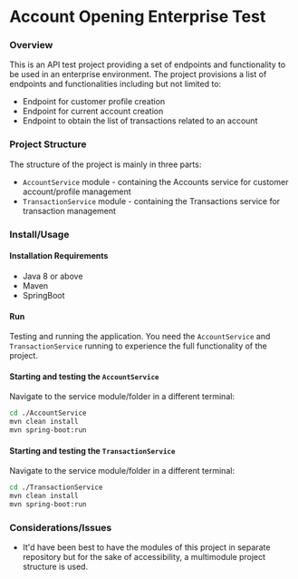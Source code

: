 # Account Opening Enterprise Test

### Overview
This is an API test project providing a set of endpoints and functionality to be used in an enterprise environment. The 
project provisions a list of endpoints and functionalities including but not limited to:
- Endpoint for customer profile creation
- Endpoint for current account creation
- Endpoint to obtain the list of transactions related to an account

### Project Structure
The structure of the project is mainly in three parts:
- `AccountService` module - containing the Accounts service for customer account/profile management
- `TransactionService` module - containing the Transactions service for transaction management

### Install/Usage
#### Installation Requirements
- Java 8 or above
- Maven
- SpringBoot

#### Run
Testing and running the application. You need the `AccountService` and `TransactionService` running to 
experience the full functionality of the project.

#### Starting and testing the `AccountService`

Navigate to the service module/folder in a different terminal:
```bash
cd ./AccountService
mvn clean install
mvn spring-boot:run
```

#### Starting and testing the `TransactionService`

Navigate to the service module/folder in a different terminal:
```bash
cd ./TransactionService
mvn clean install
mvn spring-boot:run
```

### Considerations/Issues
- It'd have been best to have the modules of this project in separate repository but for the sake of accessibility, 
a multimodule project structure is used.